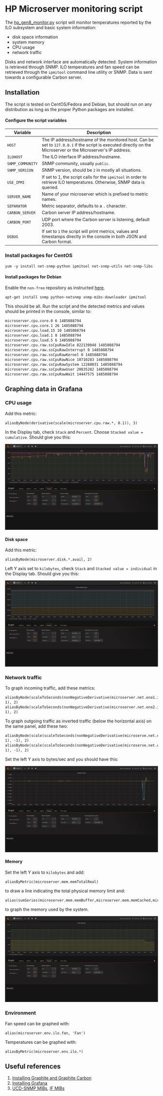 # HP Microserver monitoring script

The [hp_gen8_monitor.py](HP_Gen8/hp_gen8_monitor.py) script will monitor temperatures reported 
by the ILO subsystem and basic system information:
- disk space information
- system memory 
- CPU usage
- network traffic

Disks and network interface are automatically detected. System information is retrieved through SNMP. 
ILO temperatures and fan speed can be retrieved through the `ipmitool` command line utility or SNMP. Data is sent towards a configurable Carbon server. 

## Installation

The script is tested on CentOS/Fedora and Debian, but should run on any distribution as long as the proper Python packages are installed. 

#### Configure the script variables

| Variable | Description |
|----------|-------------|
| `HOST` | The IP address/hostname of the monitored host. Can be set to `127.0.0.1` if the script is executed directly on the Microserver or the Microserver's IP address. |
| `ILOHOST` | The ILO interface IP address/hostname. |
| `SNMP_COMMUNITY` | SNMP community, usually `public`. |
| `SNMP_VERSION` | SNMP version, should be `2` in mostly all situations. |
| `USE_IPMI` | If set to 1, the script calls for the `ipmitool` in order to retrieve ILO temperatures. Otherwise, SNMP data is queried. |
| `SERVER_NAME` | Name of your microserver which is prefixed to metric names. |
| `SEPARATOR` | Metric separator, defaults to a `.` character. |
| `CARBON_SERVER` | Carbon server IP address/hostname. |
| `CARBON_PORT` | UDP port where the Carbon server is listening, default 2003. |
| `DEBUG` | If set to `1` the script will print metrics, values and timestamps directly in the console in both JSON and Carbon format. |

### Install packages for CentOS

```
yum -y install net-snmp-python ipmitool net-snmp-utils net-snmp-libs
```

#### Install packages for Debian


Enable the `non-free` repository as instructed [here](https://wiki.debian.org/SourcesList).

```
apt-get install snmp python-netsnmp snmp-mibs-downloader ipmitool
```

This should be all. Run the script and the detected metrics and values should be printed in the console, similar to:

```
microserver.cpu.core.0 6 1485088794
microserver.cpu.core.1 26 1485088794
microserver.cpu.load.15 10 1485088794
microserver.cpu.load.1 8 1485088794
microserver.cpu.load.5 6 1485088794
microserver.cpu.raw.ssCpuRawIdle 822139048 1485088794
microserver.cpu.raw.ssCpuRawInterrupt 0 1485088794
microserver.cpu.raw.ssCpuRawKernel 0 1485088794
microserver.cpu.raw.ssCpuRawNice 10710283 1485088794
microserver.cpu.raw.ssCpuRawSystem 12288031 1485088794
microserver.cpu.raw.ssCpuRawUser 20835282 1485088794
microserver.cpu.raw.ssCpuRawWait 14447575 1485088794
```

## Graphing data in Grafana

### CPU usage 

Add this metric:
```
aliasByNode(derivative(scale(microserver.cpu.raw.*, 0.1)), 3)
```

In the Display tab, check `Stack` and `Percent`. Choose `Stacked value = cumulative`. Should give you this:

![CPU graph](screenshots/graph_cpu.png "CPU graph")

#### Disk space

Add this metric:
```
aliasByNode(microserver.disk.*.avail, 2)
```

Left Y axis set to `kilobytes`, check `Stack` and `Stacked value = individual` in the Display tab. Should give you this:

![Disk graph](screenshots/graph_disk.png "Disk graph")

### Network traffic

To graph incoming traffic, add these metrics:
```
aliasByNode(scaleToSeconds(nonNegativeDerivative(microserver.net.eno1.in), 1), 2)
aliasByNode(scaleToSeconds(nonNegativeDerivative(microserver.net.eno2.in), 1), 2)
```

To graph outgoing traffic as inverted traffic (below the horizontal axis) on the same panel, add these two:
```
aliasByNode(scale(scaleToSeconds(nonNegativeDerivative(microserve.net.eno1.out), 1), -1), 2)
aliasByNode(scale(scaleToSeconds(nonNegativeDerivative(microserve.net.eno2.out), 1), -1), 2)
```

Set the left Y axis to bytes/sec and you should have this:

![Network graph](screenshots/graph_net.png "Network graph")

#### Memory

Set the left Y axis to `kilobytes` and add:
```
aliasByMetric(microserver.mem.memTotalReal)
```

to draw a line indicating the total physical memory limit and:
```
alias(sumSeries(microserver.mem.memBuffer,microserver.mem.memCached,microserver.mem.memShared),'Used')
```
to graph the memory used by the system.

![Memory graph](screenshots/graph_mem.png "Memory graph")

### Environment

Fan speed can be graphed with:
```
alias(microserver.env.ilo.fan, 'Fan')
```

Temperatures can be graphed with:
```
aliasByMetric(microserver.env.ilo.*)
```

## Useful references

1. [Installing Graphite and Graphite Carbon](http://graphite.readthedocs.io/en/latest/install.html)
2. [Installing Grafana](http://docs.grafana.org/installation/)
3. [UCD-SNMP MIBs](http://www.net-snmp.org/docs/mibs/ucdavis.html), [IF MIBs](http://www.net-snmp.org/docs/mibs/interfaces.html)

